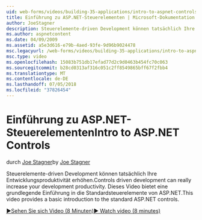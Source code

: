 ```yaml
---
uid: web-forms/videos/building-35-applications/intro-to-aspnet-controls
title: Einführung zu ASP.NET-Steuerelementen | Microsoft-Dokumentation
author: JoeStagner
description: Steuerelemente-driven Development können tatsächlich Ihre Entwicklungsproduktivität erhöhen. Dieses Video bietet eine grundlegende Einführung in die Standardsteuerelemente von ASP.NET.
ms.author: aspnetcontent
ms.date: 04/09/2009
ms.assetid: a5e3d616-e79b-4aed-93fe-9d96b9024478
msc.legacyurl: /web-forms/videos/building-35-applications/intro-to-aspnet-controls
msc.type: video
ms.openlocfilehash: 15083b751db17efad77d2c9d0463b454fc70c063
ms.sourcegitcommit: b28cd0313af316c051c2ff8549865bff67f2fbb4
ms.translationtype: MT
ms.contentlocale: de-DE
ms.lasthandoff: 07/05/2018
ms.locfileid: "37826454"
---
```

<a name="intro-to-aspnet-controls"></a><span data-ttu-id="dfcee-104">Einführung zu ASP.NET-Steuerelementen</span><span class="sxs-lookup"><span data-stu-id="dfcee-104">Intro to ASP.NET Controls</span></span>
====================
<span data-ttu-id="dfcee-105">durch [Joe Stagner](https://github.com/JoeStagner)</span><span class="sxs-lookup"><span data-stu-id="dfcee-105">by [Joe Stagner](https://github.com/JoeStagner)</span></span>

<span data-ttu-id="dfcee-106">Steuerelemente-driven Development können tatsächlich Ihre Entwicklungsproduktivität erhöhen.</span><span class="sxs-lookup"><span data-stu-id="dfcee-106">Controls driven development can really increase your development productivity.</span></span> <span data-ttu-id="dfcee-107">Dieses Video bietet eine grundlegende Einführung in die Standardsteuerelemente von ASP.NET.</span><span class="sxs-lookup"><span data-stu-id="dfcee-107">This video provides a basic introduction to the standard ASP.NET controls.</span></span>

[<span data-ttu-id="dfcee-108">&#9654;Sehen Sie sich Video (8 Minuten)</span><span class="sxs-lookup"><span data-stu-id="dfcee-108">&#9654; Watch video (8 minutes)</span></span>](https://channel9.msdn.com/Blogs/ASP-NET-Site-Videos/intro-to-aspnet-controls)
